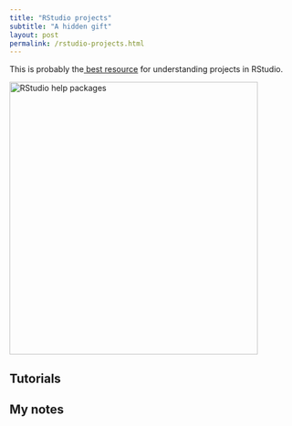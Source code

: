 ```yaml
---
title: "RStudio projects"
subtitle: "A hidden gift"
layout: post
permalink: /rstudio-projects.html
---
```


This is probably the<a href="https://support.rstudio.com/hc/en-us/articles/200526207-Using-Projects"> best resource</a> for understanding projects in RStudio.

<a href="https://support.rstudio.com/hc/en-us/articles/200526207-Using-Projects"><img class="size-full wp-image-748 alignleft" src="https://statistics-network.com/wp-content/uploads/2018/03/RStudi_-packages.jpg" alt="RStudio help packages" width="435" height="478" /></a>

## Tutorials

## My notes